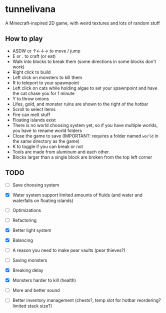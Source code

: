 # tunnelivana

A Minecraft-inspired 2D game, with weird textures and lots of random stuff

## How to play

- ASDW or ↑←↓→ to move / jump
- E or . to craft (or eat)
- Walk into blocks to break them (some directions in some blocks don't work)
- Right click to build
- Left click on monsters to kill them
- R to teleport to your spawnpoint
- Left click on cats while holding algae to set your spawnpoint and have the cat chase you for 1 minute
- Y to throw onions
- Lifes, gold, and monster ruins are shown to the right of the hotbar
- Scroll to select items
- Fire can melt stuff
- Floating islands exist
- There is no world choosing system yet, so if you have multiple worlds, you have to rename world folders
- Close the game to save (IMPORTANT: requires a folder named `world` in the same directory as the game)
- K to toggle if you can break or not
- Tools are made from aluminum and each other.
- Blocks larger than a single block are broken from the top left corner

## TODO
- [ ] Save choosing system
- [x] Water system support limited amounts of fluids (and water and waterfalls on floating islands)
- [ ] Optimizations
- [ ] Refactoring
- [x] Better light system
- [x] Balancing
 - [ ] A reason you need to make pear vaults (pear thieves?)
- [ ] Saving monsters
- [x] Breaking delay
- [x] Monsters harder to kill (health)
- [ ] More and better sound
- [ ] Better inventory management (chests?, temp slot for hotbar reordering? limited stack size?)

